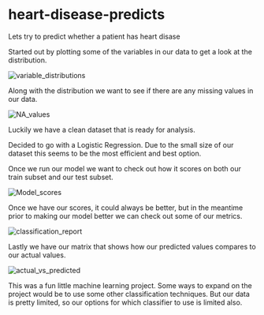 # heart-disease-predicts
Lets try to predict whether a patient has heart disase

Started out by plotting some of the variables in our data to get a look at the distribution.

![variable_distributions](https://user-images.githubusercontent.com/23482152/74297928-504c0500-4d16-11ea-9b9d-8b454591e0a9.png)

Along with the distribution we want to see if there are any missing values in our data.


![NA_values](https://user-images.githubusercontent.com/23482152/74298527-10861d00-4d18-11ea-8fbc-c51913978087.png)

Luckily we have a clean dataset that is ready for analysis.

Decided to go with a Logistic Regression.  Due to the small size of our dataset this seems to be the most efficient and best option.

Once we run our model we want to check out how it scores on both our train subset and our test subset.

![Model_scores](https://user-images.githubusercontent.com/23482152/74298204-0879ad80-4d17-11ea-86da-f23f95f9c483.png)

Once we have our scores, it could always be better, but in the meantime prior to making our model better we can check out some of our metrics.


![classification_report](https://user-images.githubusercontent.com/23482152/74298282-3fe85a00-4d17-11ea-99a1-dafa03785231.png)

Lastly we have our matrix that shows how our predicted values compares to our actual values.

![actual_vs_predicted](https://user-images.githubusercontent.com/23482152/74298318-5abace80-4d17-11ea-814f-1f4223e729e7.png)

This was a fun little machine learning project.  Some ways to expand on the project would be to use some other classification techniques.  But our data is pretty limited, so our options for which classifier to use is limited also.